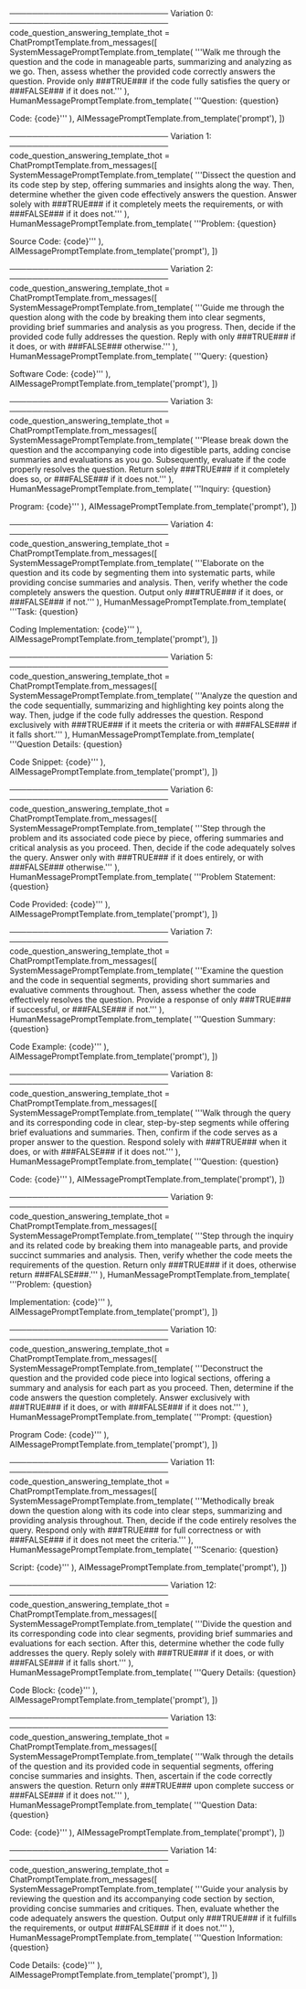 

────────────────────────────
Variation 0:
────────────────────────────
code_question_answering_template_thot = ChatPromptTemplate.from_messages([
    SystemMessagePromptTemplate.from_template(
        '''Walk me through the question and the code in manageable parts, summarizing and analyzing as we go.
Then, assess whether the provided code correctly answers the question.
Provide only ###TRUE### if the code fully satisfies the query or ###FALSE### if it does not.'''
    ),
    HumanMessagePromptTemplate.from_template(
        '''Question:
{question}

Code:
{code}'''
    ),
    AIMessagePromptTemplate.from_template('prompt'),
])

────────────────────────────
Variation 1:
────────────────────────────
code_question_answering_template_thot = ChatPromptTemplate.from_messages([
    SystemMessagePromptTemplate.from_template(
        '''Dissect the question and its code step by step, offering summaries and insights along the way.
Then, determine whether the given code effectively answers the question.
Answer solely with ###TRUE### if it completely meets the requirements, or with ###FALSE### if it does not.'''
    ),
    HumanMessagePromptTemplate.from_template(
        '''Problem:
{question}

Source Code:
{code}'''
    ),
    AIMessagePromptTemplate.from_template('prompt'),
])

────────────────────────────
Variation 2:
────────────────────────────
code_question_answering_template_thot = ChatPromptTemplate.from_messages([
    SystemMessagePromptTemplate.from_template(
        '''Guide me through the question along with the code by breaking them into clear segments, providing brief summaries and analysis as you progress.
Then, decide if the provided code fully addresses the question.
Reply with only ###TRUE### if it does, or with ###FALSE### otherwise.'''
    ),
    HumanMessagePromptTemplate.from_template(
        '''Query:
{question}

Software Code:
{code}'''
    ),
    AIMessagePromptTemplate.from_template('prompt'),
])

────────────────────────────
Variation 3:
────────────────────────────
code_question_answering_template_thot = ChatPromptTemplate.from_messages([
    SystemMessagePromptTemplate.from_template(
        '''Please break down the question and the accompanying code into digestible parts, adding concise summaries and evaluations as you go.
Subsequently, evaluate if the code properly resolves the question.
Return solely ###TRUE### if it completely does so, or ###FALSE### if it does not.'''
    ),
    HumanMessagePromptTemplate.from_template(
        '''Inquiry:
{question}

Program:
{code}'''
    ),
    AIMessagePromptTemplate.from_template('prompt'),
])

────────────────────────────
Variation 4:
────────────────────────────
code_question_answering_template_thot = ChatPromptTemplate.from_messages([
    SystemMessagePromptTemplate.from_template(
        '''Elaborate on the question and its code by segmenting them into systematic parts, while providing concise summaries and analysis.
Then, verify whether the code completely answers the question.
Output only ###TRUE### if it does, or ###FALSE### if not.'''
    ),
    HumanMessagePromptTemplate.from_template(
        '''Task:
{question}

Coding Implementation:
{code}'''
    ),
    AIMessagePromptTemplate.from_template('prompt'),
])

────────────────────────────
Variation 5:
────────────────────────────
code_question_answering_template_thot = ChatPromptTemplate.from_messages([
    SystemMessagePromptTemplate.from_template(
        '''Analyze the question and the code sequentially, summarizing and highlighting key points along the way.
Then, judge if the code fully addresses the question.
Respond exclusively with ###TRUE### if it meets the criteria or with ###FALSE### if it falls short.'''
    ),
    HumanMessagePromptTemplate.from_template(
        '''Question Details:
{question}

Code Snippet:
{code}'''
    ),
    AIMessagePromptTemplate.from_template('prompt'),
])

────────────────────────────
Variation 6:
────────────────────────────
code_question_answering_template_thot = ChatPromptTemplate.from_messages([
    SystemMessagePromptTemplate.from_template(
        '''Step through the problem and its associated code piece by piece, offering summaries and critical analysis as you proceed.
Then, decide if the code adequately solves the query.
Answer only with ###TRUE### if it does entirely, or with ###FALSE### otherwise.'''
    ),
    HumanMessagePromptTemplate.from_template(
        '''Problem Statement:
{question}

Code Provided:
{code}'''
    ),
    AIMessagePromptTemplate.from_template('prompt'),
])

────────────────────────────
Variation 7:
────────────────────────────
code_question_answering_template_thot = ChatPromptTemplate.from_messages([
    SystemMessagePromptTemplate.from_template(
        '''Examine the question and the code in sequential segments, providing short summaries and evaluative comments throughout.
Then, assess whether the code effectively resolves the question.
Provide a response of only ###TRUE### if successful, or ###FALSE### if not.'''
    ),
    HumanMessagePromptTemplate.from_template(
        '''Question Summary:
{question}

Code Example:
{code}'''
    ),
    AIMessagePromptTemplate.from_template('prompt'),
])

────────────────────────────
Variation 8:
────────────────────────────
code_question_answering_template_thot = ChatPromptTemplate.from_messages([
    SystemMessagePromptTemplate.from_template(
        '''Walk through the query and its corresponding code in clear, step-by-step segments while offering brief evaluations and summaries.
Then, confirm if the code serves as a proper answer to the question.
Respond solely with ###TRUE### when it does, or with ###FALSE### if it does not.'''
    ),
    HumanMessagePromptTemplate.from_template(
        '''Question:
{question}

Code:
{code}'''
    ),
    AIMessagePromptTemplate.from_template('prompt'),
])

────────────────────────────
Variation 9:
────────────────────────────
code_question_answering_template_thot = ChatPromptTemplate.from_messages([
    SystemMessagePromptTemplate.from_template(
        '''Step through the inquiry and its related code by breaking them into manageable parts, and provide succinct summaries and analysis.
Then, verify whether the code meets the requirements of the question.
Return only ###TRUE### if it does, otherwise return ###FALSE###.'''
    ),
    HumanMessagePromptTemplate.from_template(
        '''Problem:
{question}

Implementation:
{code}'''
    ),
    AIMessagePromptTemplate.from_template('prompt'),
])

────────────────────────────
Variation 10:
────────────────────────────
code_question_answering_template_thot = ChatPromptTemplate.from_messages([
    SystemMessagePromptTemplate.from_template(
        '''Deconstruct the question and the provided code piece into logical sections, offering a summary and analysis for each part as you proceed.
Then, determine if the code answers the question completely.
Answer exclusively with ###TRUE### if it does, or with ###FALSE### if it does not.'''
    ),
    HumanMessagePromptTemplate.from_template(
        '''Prompt:
{question}

Program Code:
{code}'''
    ),
    AIMessagePromptTemplate.from_template('prompt'),
])

────────────────────────────
Variation 11:
────────────────────────────
code_question_answering_template_thot = ChatPromptTemplate.from_messages([
    SystemMessagePromptTemplate.from_template(
        '''Methodically break down the question along with its code into clear steps, summarizing and providing analysis throughout.
Then, decide if the code entirely resolves the query.
Respond only with ###TRUE### for full correctness or with ###FALSE### if it does not meet the criteria.'''
    ),
    HumanMessagePromptTemplate.from_template(
        '''Scenario:
{question}

Script:
{code}'''
    ),
    AIMessagePromptTemplate.from_template('prompt'),
])

────────────────────────────
Variation 12:
────────────────────────────
code_question_answering_template_thot = ChatPromptTemplate.from_messages([
    SystemMessagePromptTemplate.from_template(
        '''Divide the question and its corresponding code into clear segments, providing brief summaries and evaluations for each section.
After this, determine whether the code fully addresses the query.
Reply solely with ###TRUE### if it does, or with ###FALSE### if it falls short.'''
    ),
    HumanMessagePromptTemplate.from_template(
        '''Query Details:
{question}

Code Block:
{code}'''
    ),
    AIMessagePromptTemplate.from_template('prompt'),
])

────────────────────────────
Variation 13:
────────────────────────────
code_question_answering_template_thot = ChatPromptTemplate.from_messages([
    SystemMessagePromptTemplate.from_template(
        '''Walk through the details of the question and its provided code in sequential segments, offering concise summaries and insights.
Then, ascertain if the code correctly answers the question.
Return only ###TRUE### upon complete success or ###FALSE### if it does not.'''
    ),
    HumanMessagePromptTemplate.from_template(
        '''Question Data:
{question}

Code:
{code}'''
    ),
    AIMessagePromptTemplate.from_template('prompt'),
])

────────────────────────────
Variation 14:
────────────────────────────
code_question_answering_template_thot = ChatPromptTemplate.from_messages([
    SystemMessagePromptTemplate.from_template(
        '''Guide your analysis by reviewing the question and its accompanying code section by section, providing concise summaries and critiques.
Then, evaluate whether the code adequately answers the question.
Output only ###TRUE### if it fulfills the requirements, or output ###FALSE### if it does not.'''
    ),
    HumanMessagePromptTemplate.from_template(
        '''Question Information:
{question}

Code Details:
{code}'''
    ),
    AIMessagePromptTemplate.from_template('prompt'),
])
